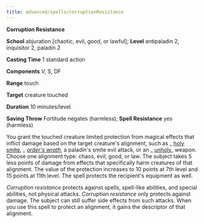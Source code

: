 ```yaml
---
title: advanced/spells/corruptionResistance
---
```

 **Corruption Resistance**

**School** abjuration [chaotic, evil, good, or lawful]; **Level** antipaladin 2, inquisitor 2, paladin 2

**Casting Time** 1 standard action

**Components** V, S, DF

**Range** touch

**Target** creature touched

**Duration** 10 minutes/level

**Saving Throw** Fortitude negates (harmless); **Spell Resistance** yes (harmless)

You grant the touched creature limited protection from magical effects that inflict damage based on the target creature's alignment, such as _ [holy smite](../../spells/holySmite#_holy-smite)_, _ [order's wrath](../../spells/orderSWrath#_order-s-wrath)_, a paladin's smite evil attack, or an _ [unholy](../../magicItems/weapons#_unholy)_ weapon. Choose one alignment type: chaos, evil, good, or law. The subject takes 5 less points of damage from effects that specifically harm creatures of that alignment. The value of the protection increases to 10 points at 7th level and 15 points at 11th level. The spell protects the recipient's equipment as well.

_Corruption resistance_ protects against spells, spell-like abilities, and special abilities, not physical attacks. _Corruption resistance_ only protects against damage. The subject can still suffer side effects from such attacks. When you use this spell to protect an alignment, it gains the descriptor of that alignment.


